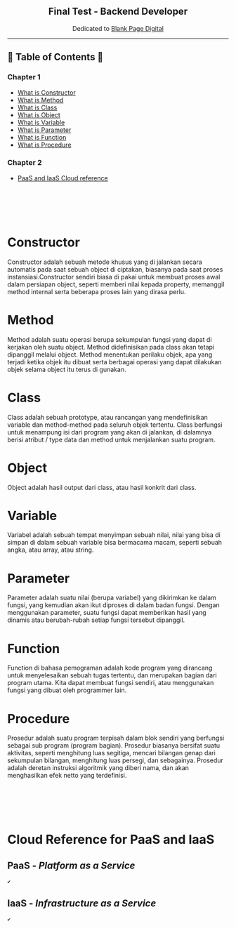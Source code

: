 

<h2 align="center">Final Test - Backend Developer</h2>
<p align="center">Dedicated to <u>Blank Page Digital</u></p>

---

## 📝 Table of Contents 📝

### Chapter 1
- [What is Constructor](#constructor)
- [What is Method](#method)
- [What is Class](#class)
- [What is Object](#object)
- [What is Variable](#variable)
- [What is Parameter](#parameter)
- [What is Function](#function)
- [What is Procedure](#procedure)

### Chapter 2
- [PaaS and IaaS Cloud reference](#reference)

<br>
<br>
<br>
<br>

# Constructor <a name = "constructor"></a>

Constructor adalah sebuah metode khusus yang di jalankan secara automatis pada saat sebuah object di ciptakan, biasanya pada saat proses instansiasi.Constructor sendiri biasa di pakai untuk membuat proses awal dalam persiapan object, seperti memberi nilai kepada property, memanggil method internal serta beberapa proses lain yang dirasa perlu.

# Method <a name = "method"></a>

Method adalah suatu operasi berupa sekumpulan fungsi yang dapat di kerjakan oleh suatu object. Method didefinisikan pada class akan tetapi dipanggil melalui object. Method menentukan perilaku objek, apa yang terjadi ketika objek itu dibuat serta berbagai operasi yang dapat dilakukan objek selama object itu terus di gunakan.

# Class <a name = "class"></a>

Class adalah sebuah prototype, atau rancangan yang mendefinisikan variable dan method-method pada seluruh objek tertentu. Class berfungsi untuk menampung isi dari program yang akan di jalankan, di dalamnya berisi atribut / type data dan method untuk menjalankan suatu program.

# Object <a name = "object"></a>

Object adalah hasil output dari class, atau hasil konkrit dari class.

# Variable <a name = "variable"></a>

Variabel adalah sebuah tempat menyimpan sebuah nilai, nilai yang bisa di simpan di dalam sebuah variable bisa bermacama macam, seperti sebuah angka, atau array, atau string.

# Parameter <a name = "parameter"></a>

Parameter adalah suatu nilai (berupa variabel) yang dikirimkan ke dalam fungsi, yang kemudian akan ikut diproses di dalam badan fungsi. Dengan menggunakan parameter, suatu fungsi dapat memberikan hasil yang dinamis atau berubah-rubah setiap fungsi tersebut dipanggil.

# Function <a name = "function"></a>

Function di bahasa pemograman adalah kode program yang dirancang untuk menyelesaikan sebuah tugas tertentu, dan merupakan bagian dari program utama. Kita dapat membuat fungsi sendiri, atau menggunakan fungsi yang dibuat oleh programmer lain.

# Procedure <a name = "procedure"></a>

Prosedur adalah suatu program terpisah dalam blok sendiri yang berfungsi sebagai sub program (program bagian). Prosedur biasanya bersifat suatu aktivitas, seperti menghitung luas segitiga, mencari bilangan genap dari sekumpulan bilangan, menghitung luas persegi, dan sebagainya. Prosedur adalah deretan instruksi algoritmik yang diberi nama, dan akan menghasilkan efek netto yang terdefinisi.

<br>
<br>
<br>
<br>

# Cloud Reference for PaaS and IaaS <a name = "refrence"></a>

## PaaS - <i>Platform as a Service</i>
```
✔️ 
```

## IaaS - <i>Infrastructure as a Service</i>
```
✔️ 
```

